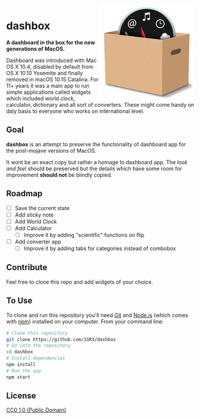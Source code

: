 <img src="dashbox-icon.png" align="right" width="256" height="256"/>

# dashbox

**A  dashboard in the box for the new generations of MacOS.**

Dashboard was introduced with Mac OS X 10.4, disabled by default from OS X 10.10 Yosemite and finally removed in macOS 10.15 Catalina. For 11+ years it was a main app to run simple applications called widgets which included world clock, calculator, dictionary and all sort of converters. These might come handy on daly basis to everyone who works on international level.

## Goal

**dashbox** is an attempt to preserve the functionality of dashboard app for the post-mojave versions of MacOS.

It wont be an exact copy but rather a homage to dashboard app. The *look and feel* should be preserved but the details which have some room for improvement **should not** be blindly copied. 

## Roadmap

- [ ] Save the current state
- [ ] Add sticky note
- [ ] Add World Clock
- [ ] Add Calculator
    - [ ] Improve it by adding "scientific" functions on flip
- [ ] Add converter app
    - [ ] Improve it by adding tabs for categories instead of combobox

## Contribute

Feel free to clone this repo and add widgets of your choice.

## To Use

To clone and run this repository you'll need [Git](https://git-scm.com) and [Node.js](https://nodejs.org/en/download/) (which comes with [npm](http://npmjs.com)) installed on your computer. From your command line:

```bash
# Clone this repository
git clone https://github.com/1GR3/dashbox
# Go into the repository
cd dashbox
# Install dependencies
npm install
# Run the app
npm start
```


## License

[CC0 1.0 (Public Domain)](LICENSE.md)
